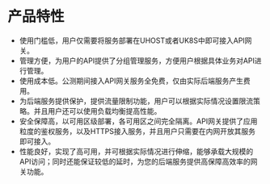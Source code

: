 # 产品特性

* 使用门槛低，用户仅需要将服务部署在UHOST或者UK8S中即可接入API网关。 
* 管理方便，为用户的API提供了分组管理服务，方便用户根据具体业务对API进行管理。
* 使用成本低。公测期间接入API网关服务全免费，仅由实际后端服务产生费用。
* 为后端服务提供保护，提供流量限制功能，用户可以根据实际情况设置限流策略。并且用户还可以使用负载均衡提高性能。
* 安全保障高，以可用区级部署，各可用区之间完全隔离。API网关提供了应用粒度的鉴权服务，以及HTTPS接入服务，并且用户只需要在内网开放其服务即可接入。 
* 性能良好，实现了高可用，并可根据实际情况进行伸缩，能够承载大规模的API访问；同时还能保证较低的延时，为您的后端服务提供高保障高效率的网关功能。


